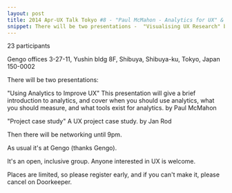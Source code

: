 ```yaml
---
layout: post
title: 2014 Apr-UX Talk Tokyo #8 - "Paul McMahon - Analytics for UX" & "Jan Rod - Project case study"
snippet: There will be two presentations -  "Visualising UX Research" by Nick Bowmast Nick is a dynamic UX -
---
```

23 participants

Gengo offices 3-27-11, Yushin bldg 8F, Shibuya, Shibuya-ku, Tokyo, Japan 150-0002

There will be two presentations:

"Using Analytics to Improve UX"
This presentation will give a brief introduction to analytics, and cover when you should use analytics, what you should measure, and what tools exist for analytics.
by Paul McMahon

"Project case study"
A UX project case study.
by Jan Rod

Then there will be networking until 9pm.

As usual it's at Gengo (thanks Gengo).

It's an open, inclusive group. Anyone interested in UX is welcome.

Places are limited, so please register early, and if you can't make it, please cancel on Doorkeeper.

